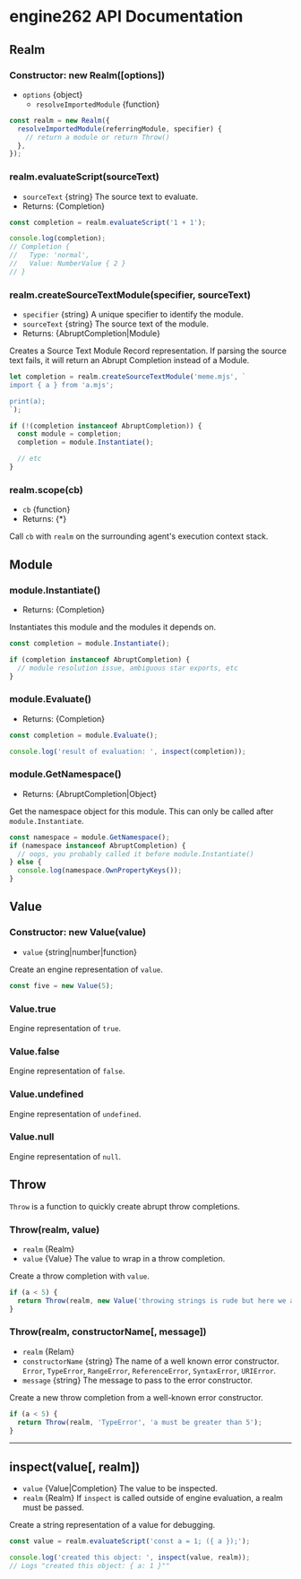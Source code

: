 # engine262 API Documentation

## Realm

### Constructor: new Realm([options])

* `options` {object}
  * `resolveImportedModule` {function}

```js
const realm = new Realm({
  resolveImportedModule(referringModule, specifier) {
    // return a module or return Throw()
  },
});
```

### realm.evaluateScript(sourceText)

* `sourceText` {string} The source text to evaluate.
* Returns: {Completion}

```js
const completion = realm.evaluateScript('1 + 1');

console.log(completion);
// Completion {
//   Type: 'normal',
//   Value: NumberValue { 2 }
// }
```

### realm.createSourceTextModule(specifier, sourceText)

* `specifier` {string} A unique specifier to identify the module.
* `sourceText` {string} The source text of the module.
* Returns: {AbruptCompletion|Module}

Creates a Source Text Module Record representation. If parsing the source text fails, it will return an Abrupt Completion instead of a Module.

```js
let completion = realm.createSourceTextModule('meme.mjs', `
import { a } from 'a.mjs';

print(a);
`);

if (!(completion instanceof AbruptCompletion)) {
  const module = completion;
  completion = module.Instantiate();

  // etc
}
```

### realm.scope(cb)

* `cb` {function}
* Returns: {\*}

Call `cb` with `realm` on the surrounding agent's execution context stack.

## Module

### module.Instantiate()

* Returns: {Completion}

Instantiates this module and the modules it depends on.

```js
const completion = module.Instantiate();

if (completion instanceof AbruptCompletion) {
  // module resolution issue, ambiguous star exports, etc
}
```

### module.Evaluate()

* Returns: {Completion}

```js
const completion = module.Evaluate();

console.log('result of evaluation: ', inspect(completion));
```

### module.GetNamespace()

* Returns: {AbruptCompletion|Object}

Get the namespace object for this module. This can only be called after `module.Instantiate`.

```js
const namespace = module.GetNamespace();
if (namespace instanceof AbruptCompletion) {
  // oops, you probably called it before module.Instantiate()
} else {
  console.log(namespace.OwnPropertyKeys());
}
```

## Value

### Constructor: new Value(value)

* `value` {string|number|function}

Create an engine representation of `value`.

```js
const five = new Value(5);
```

### Value.true

Engine representation of `true`.

### Value.false

Engine representation of `false`.

### Value.undefined

Engine representation of `undefined`.

### Value.null

Engine representation of `null`.

## Throw

`Throw` is a function to quickly create abrupt throw completions.

### Throw(realm, value)

* `realm` {Realm}
* `value` {Value} The value to wrap in a throw completion.

Create a throw completion with `value`.

```js
if (a < 5) {
  return Throw(realm, new Value('throwing strings is rude but here we are'));
}
```

### Throw(realm, constructorName[, message])

* `realm` {Relam}
* `constructorName` {string} The name of a well known error constructor. `Error`, `TypeError`, `RangeError`, `ReferenceError`, `SyntaxError`, `URIError`.
* `message` {string} The message to pass to the error constructor.

Create a new throw completion from a well-known error constructor.

```js
if (a < 5) {
  return Throw(realm, 'TypeError', 'a must be greater than 5');
}
```

---

## inspect(value[, realm])

* `value` {Value|Completion} The value to be inspected.
* `realm` {Realm} If `inspect` is called outside of engine evaluation, a realm must be passed.

Create a string representation of a value for debugging.

```js
const value = realm.evaluateScript('const a = 1; ({ a });');

console.log('created this object: ', inspect(value, realm));
// Logs "created this object: { a: 1 }""
```
